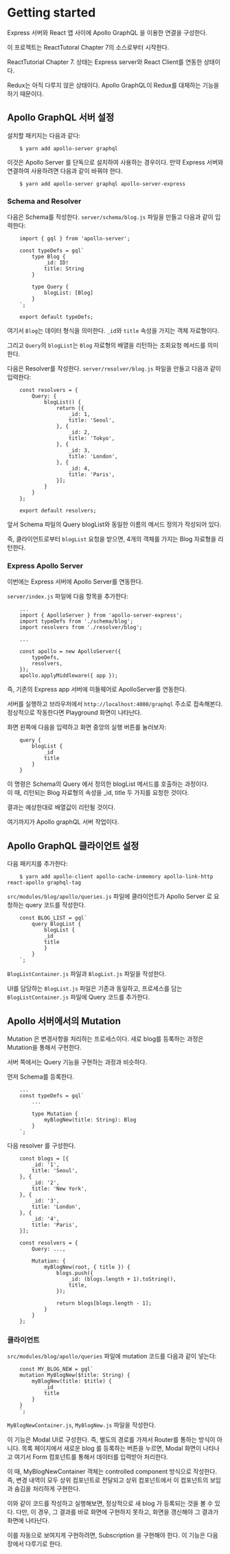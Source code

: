 # Getting started

Express 서버와 React 앱 사이에 Apollo GraphQL 을 이용한 연결을 구성한다.

이 프로젝트는 ReactTutoral Chapter 7의 소스로부터 시작한다.

ReactTutorial Chapter 7. 상태는 Express server와 React Client를 연동한 상태이다.

Redux는 아직 다루지 않은 상태이다. Apollo GraphQL이 Redux를 대체하는 기능을 하기 때문이다.

## Apollo GraphQL 서버 설정

설치할 패키지는 다음과 같다:

```
    $ yarn add apollo-server graphql
```

이것은 Apollo Server 를 단독으로 설치하여 사용하는 경우이다. 만약 Express 서버와 연결하여 사용하려면 다음과 같이 바꿔야 한다.

```
    $ yarn add apollo-server graphql apollo-server-express
```

### Schema and Resolver  

다음은 Schema를 작성한다. `server/schema/blog.js` 파일을 만들고 다음과 같이 입력한다:

```
    import { gql } from 'apollo-server';

    const typeDefs = gql`
        type Blog {
            _id: ID!
            title: String
        }

        type Query {
            blogList: [Blog]
        }
    `;

    export default typeDefs;
```

여기서 `Blog`는 데이터 형식을 의미한다. `_id`와 `title` 속성을 가지는 객체 자료형이다.

그리고 `Query`의 `blogList`는 `Blog` 자료형의 배열을 리턴하는 조회요청 메서드를 의미한다.

다음은 Resolver를 작성한다. `server/resolver/blog.js` 파일을 만들고 다음과 같이 입력한다:

```
    const resolvers = {
        Query: {
            blogList() {
                return [{
                    _id: 1,
                    title: 'Seoul',
                }, {
                    _id: 2,
                    title: 'Tokyo',
                }, {
                    _id: 3,
                    title: 'London',
                }, {
                    _id: 4,
                    title: 'Paris',
                }];
            }
        }
    };

    export default resolvers;
```

앞서 Schema 파일의 Query blogList와 동일한 이름의 메서드 정의가 작성되어 있다.

즉, 클라이언트로부터 `blogList` 요청을 받으면, 4개의 객체를 가지는 Blog 자료형을 리턴한다.

### Express Apollo Server

이번에는 Express 서버에 Apollo Server를 연동한다.

`server/index.js` 파일에 다음 항목을 추가한다:

```
    ...
    import { ApolloServer } from 'apollo-server-express';
    import typeDefs from './schema/blog';
    import resolvers from './resolver/blog';

    ...

    const apollo = new ApolloServer({
        typeDefs,
        resolvers,
    });
    apollo.applyMiddleware({ app });

```

즉, 기존의 Express app 서버에 미들웨어로 ApolloServer를 연동한다.

서버를 실행하고 브라우저에서 `http://localhost:4000/graphql` 주소로 접속해본다.
정상적으로 작동한다면 Playground 화면이 나타난다.

화면 왼쪽에 다음을 입력하고 화면 중앙의 실행 버튼를 눌러보자:

```
    query {
        blogList {
            _id
            title
        }
    }
```

이 명령은 Schema의 Query 에서 정의한 blogList 메서드를 호출하는 과정이다.  
이 때, 리턴되는 Blog 자료형의 속성을 _id, title 두 가지를 요청한 것이다.

결과는 예상한대로 배열값이 리턴될 것이다.

여기까지가 Apollo graphQL 서버 작업이다.

## Apollo GraphQL 클라이언트 설정

다음 패키지를 추가한다:

```
    $ yarn add apollo-client apollo-cache-inmemory apollo-link-http react-apollo graphql-tag
```

`src/modules/blog/apollo/queries.js` 파일에 클라이언트가 Apollo Server 로 요청하는 query 코드를 작성한다.

```
    const BLOG_LIST = gql`
        query BlogList {
            blogList {
            _id
            title
            }
        }
    `;
```

`BlogListContainer.js` 파일과 `BlogList.js` 파일을 작성한다.

UI를 담당하는 `BlogList.js` 파일은 기존과 동일하고, 프로세스를 담는 `BlogListContainer.js` 파일에 Query 코드를 추가한다.


## Apollo 서버에서의 Mutation

Mutation 은 변경사항을 처리하는 프로세스이다. 새로 blog를 등록하는 과정은 Mutation을 통해서 구현한다.  

서버 쪽에서는 Query 기능을 구현하는 과정과 비슷하다.  

먼저 Schema를 등록한다.

```
    ...
    const typeDefs = gql`
        ...

        type Mutation {
            myBlogNew(title: String): Blog
        }
    `;
```

다음 resolver 를 구성한다.

```
    const blogs = [{
        _id: '1',
        title: 'Seoul',
    }, {
        _id: '2',
        title: 'New York',
    }, {
        _id: '3',
        title: 'London',
    }, {
        _id: '4',
        title: 'Paris',
    }];

    const resolvers = {
        Query: ...,

        Mutation: {
            myBlogNew(root, { title }) {
                blogs.push({ 
                    _id: (blogs.length + 1).toString(),
                    title,
                });

                return blogs[blogs.length - 1];
            }
        }
    };

```

### 클라이언트

`src/modules/blog/apollo/queries` 파일에 mutation 코드를 다음과 같이 넣는다:

```
    const MY_BLOG_NEW = gql`
    mutation MyBlogNew($title: String) {
        myBlogNew(title: $title) {
            _id
            title
        }
    }
    `;
```

`MyBlogNewContainer.js`, `MyBlogNew.js` 파일을 작성한다.

이 기능은 Modal UI로 구성한다. 즉, 별도의 경로를 가져서 Router를 통하는 방식이 아니다.
목록 페이지에서 새로운 blog 를 등록하는 버튼을 누르면, Modal 화면이 나타나고 여기서 Form 컴포넌트를 통해서 
데이터를 입력받아 처리한다.

이 때, MyBlogNewContainer 객체는 controlled component 방식으로 작성한다. 즉, 변경 내역이 모두 
상위 컴포넌트로 전달되고 상위 컴포넌트에서 이 컴포넌트의 보임과 숨김을 처리하게 구현한다.

이와 같이 코드를 작성하고 실행해보면, 정상적으로 새 blog 가 등록되는 것을 볼 수 있다.
다만, 이 경우, 그 결과를 바로 화면에 구현하지 못하고, 화면을 갱신해야 그 결과가 화면에 나타난다.

이를 자동으로 보여지게 구현하려면, Subscription 을 구현해야 한다.
이 기능은 다음 장에서 다루기로 한다.
